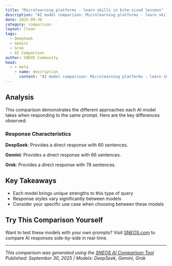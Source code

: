 ```yaml
---
title: "Microlearning platforms - learn skills in bite-sized lessons"
description: "AI model comparison: Microlearning platforms - learn skills in bite-sized lessons..."
date: 2025-09-30
category: comparison
layout: Clean
tags:
  - DeepSeek
  - Gemini
  - Grok
  - AI Comparison
author: SNEOS Community
head:
  - - meta
    - name: description
      content: "AI model comparison: Microlearning platforms - learn skills in bite-sized lessons..."
---
```


<ChatComparison
  title="Microlearning platforms - learn skills in bite-sized lessons"
  prompt="Microlearning platforms - learn skills in bite-sized lessons"
  :responses='{
    "DeepSeek": "Of course. This is a fantastic and rapidly growing area of education technology. Let\u0027s break down everything about microlearning platforms.\n\n### What are Microlearning Platforms?\n\nMicrolearning platforms are digital learning environments designed to deliver educational content in small, focused, and easily digestible chunks. Instead of hour-long lectures or multi-week courses, learning is broken down into \u0022bite-sized\u0022 lessons, typically ranging from 1 to 10 minutes.\n\nThe core philosophy is based on the \u0022forgetting curve\u0022 and the idea that our brains absorb and retain information more effectively in short, repeated bursts.\n\n---\n\n### Key Characteristics of Microlearning\n\n*   **Short \u0026 Focused:** Each lesson covers a single, specific learning objective or concept.\n*   **On-Demand \u0026 Accessible:** Learners can access content anytime, anywhere, often on their mobile phones.\n*   **Multimedia-Rich:** Uses a variety of formats like short videos, interactive quizzes, infographics, podcasts, and flashcards.\n*   **Engaging \u0026 Interactive:** Often includes gamification elements (points, badges, leaderboards) to boost motivation.\n*   **Just-in-Time Learning:** Perfect for solving an immediate problem (e.g., \u0022How to create a Pivot Table in Excel\u0022 right before you need to do it).\n\n---\n\n### Popular Examples of Microlearning Platforms\n\nHere are some of the most well-known platforms, categorized by their primary focus:\n\n#### 1. For Professional \u0026 Hard Skills\n*   **LinkedIn Learning:** Offers thousands of short, high-quality video courses on business, technology, and creative skills. Tightly integrated with LinkedIn profiles.\n*   **Udemy Business:** While known for long courses, its lessons are modular, and many instructors design content to be consumed in bite-sized segments.\n*   **Coursera:** Similar to Udemy, its courses are broken into weekly modules with short video lectures, making it easy to learn in small increments.\n*   **Pluralsight:** Focuses on technology and creative professionals, with skill assessments and paths made up of short video modules.\n\n#### 2. For Language Learning\n*   **Duolingo:** The quintessential microlearning app. Lessons are 5-10 minutes long, highly gamified, and use repetition to build vocabulary and grammar.\n*   **Memrise:** Focuses on vocabulary building through short video clips of native speakers and spaced repetition.\n*   **Drops:** Specializes in visual vocabulary practice in 5-minute sessions.\n\n#### 3. For \u0022Soft\u0022 Skills \u0026 Personal Development\n*   **Blinkist:** Distills key insights from non-fiction books into 15-minute audio or text \u0022Blinks.\u0022\n*   **Headspace:** Teaches meditation and mindfulness through 3-10 minute guided audio sessions.\n*   **Fabulous:** A science-based app that uses behavioral psychology to help you build healthy routines and habits in small steps.\n\n#### 4. For Corporate Training \u0026 Internal Knowledge\n*   **Axonify:** A platform built specifically for corporate microlearning, often used for compliance, safety, and product knowledge training.\n*   **EdApp:** A free, mobile-first LMS (Learning Management System) designed for microlearning, with a built-in template library and creator tool.\n*   **7taps:** Allows for the ultra-fast creation of microlearning experiences that can be completed in seconds, perfect for quick knowledge checks or updates.\n\n---\n\n### Benefits of Microlearning Platforms\n\n| For Learners | For Organizations |\n| :--- | :--- |\n| **Fits Busy Schedules:** Easy to complete a lesson during a commute or coffee break. | **Higher Completion Rates:** Short lessons are less daunting, leading to better engagement. |\n| **Reduces Cognitive Overload:** Easier to process and retain one concept at a time. | **Improved Knowledge Retention:** Spaced repetition and focus reinforce learning. |\n| **Increased Motivation:** The \u0022quick win\u0022 of finishing a lesson provides a dopamine hit. | **Just-in-Time Performance Support:** Employees can solve problems immediately. |\n| **Personalized Pacing:** Learners can progress at their own speed. | **Cost-Effective:** Often cheaper and faster to produce and update than traditional courses. |\n\n---\n\n### Potential Drawbacks \u0026 Considerations\n\n*   **Not for Deep, Complex Topics:** It\u0027s difficult to teach advanced calculus, philosophical theories, or complex surgical procedures solely through micro-lessons. It\u0027s best for foundational knowledge or skill application.\n*   **Risk of Fragmentation:** Without a clear learning path, knowledge can feel disjointed. Good platforms provide \u0022collections\u0022 or \u0022paths\u0022 to structure learning.\n*   **Can Be Superficial:** If not designed well, the content can oversimplify complex issues.\n\n---\n\n### How to Choose the Right Platform\n\n1.  **Identify Your Goal:** Are you learning for career advancement, personal interest, or corporate training?\n2.  **Consider the Content:** Does the platform have high-quality, up-to-date content in your area of interest?\n3.  **Evaluate the Experience:** Is the interface user-friendly and mobile-optimized? Is it engaging?\n4.  **Check the Credibility:** For professional skills, does the platform offer certificates recognized by employers?\n5.  **Review the Cost:** Is it a subscription, one-time purchase, or freemium model? Does it fit your budget?\n\n### The Future of Microlearning\n\nMicrolearning is merging with other trends like **AI-powered personalization** (suggesting the perfect next lesson) and **adaptive learning** (adjusting difficulty based on performance). As attention spans are challenged and the need for continuous, lifelong learning grows, the demand for these bite-sized, accessible platforms will only increase.",
    "Gemini": "Okay, let\u0027s delve into the world of microlearning platforms and what makes them tick.\n\n**What are Microlearning Platforms?**\n\nMicrolearning platforms are online learning environments that deliver educational content in small, focused, and easily digestible \u0022bites.\u0022 These platforms move away from traditional long-form courses and lectures in favor of short, targeted lessons designed to improve knowledge retention and engagement.\n\n**Key Characteristics of Microlearning:**\n\n*   **Bite-sized Content:** Lessons typically range from 2-10 minutes.\n*   **Focus on a Single Objective:** Each piece of content aims to teach a single, specific concept or skill.\n*   **Engaging and Interactive:** Uses varied media like videos, infographics, quizzes, games, and interactive simulations.\n*   **Just-in-Time Learning:**  Available whenever and wherever learners need it, often accessible on mobile devices.\n*   **Personalized Learning Paths:** Many platforms offer tailored content based on individual needs and progress.\n*   **Reinforcement and Repetition:** Uses spaced repetition and quick quizzes to reinforce learning and improve retention.\n*   **Actionable and Practical:**  Content is designed to be immediately applicable in the learner\u0027s work or life.\n*   **Data-Driven:** Tracks learner progress and provides insights to improve content and delivery.\n\n**Benefits of Using Microlearning Platforms:**\n\n*   **Improved Knowledge Retention:**  Shorter, focused lessons are easier to remember.\n*   **Increased Engagement:** Varied and interactive formats keep learners interested.\n*   **Higher Completion Rates:**  Short time commitment makes it easier to finish lessons.\n*   **Enhanced Accessibility:**  Mobile-friendly platforms allow learning on the go.\n*   **Cost-Effective:**  Creating and delivering microlearning content can be more efficient than traditional training.\n*   **Flexibility and Convenience:**  Learners can access content when and where they need it.\n*   **Improved Performance:**  Practical, actionable content leads to better on-the-job performance.\n*   **Addresses the Forgetting Curve:** Reinforcement and spaced repetition combat the natural tendency to forget information over time.\n\n**Types of Microlearning Content:**\n\n*   **Videos:** Short explainer videos, tutorials, or demonstrations.\n*   **Infographics:** Visually appealing summaries of key concepts.\n*   **Quizzes and Polls:** Interactive assessments to test knowledge.\n*   **Games:** Gamified learning experiences to make learning fun.\n*   **Interactive Simulations:**  Opportunities to practice skills in a simulated environment.\n*   **Articles and Blog Posts:** Concise and informative written content.\n*   **Podcasts:** Audio lessons that can be listened to on the go.\n*   **Checklists and Guides:**  Step-by-step instructions for specific tasks.\n*   **Flashcards:**  For memorizing key terms and concepts.\n\n**Examples of Microlearning Platforms:**\n\n*   **EdApp:** Mobile-first platform for employee training.\n*   **Grovo:**  Focuses on workplace skills and software training. (Acquired by Cornerstone OnDemand)\n*   **Qstream:**  Uses spaced repetition to reinforce knowledge.\n*   **OttoLearn:** Adaptive microlearning platform.\n*   **Arist:** Microlearning via SMS and messaging apps.\n*   **TalentCards:** Creates gamified flashcards for mobile learning.\n*   **LinkedIn Learning:** Offers a mix of courses, including many shorter, focused lessons.\n*   **Coursera (and other MOOC platforms):**  Increasingly offering shorter, \u0022bite-sized\u0022 courses or modules.\n*   **YouTube:** A vast library of how-to videos and short educational content (though often not formally structured as a \u0022platform\u0022).\n\n**Use Cases for Microlearning:**\n\n*   **Employee Training:** Onboarding, compliance training, product knowledge, sales skills.\n*   **Software Training:**  Learning how to use new software applications.\n*   **Customer Education:**  Providing customers with information about products and services.\n*   **Personal Development:**  Learning new skills or improving existing ones.\n*   **Academic Supplement:**  Reviewing concepts learned in traditional courses.\n*   **Compliance Training:** Quickly and efficiently updating employees on the most recent regulations.\n*   **Leadership Development:** Short focused modules to train managers in specific skills.\n\n**Considerations When Choosing a Microlearning Platform:**\n\n*   **Features:** Does the platform offer the features you need, such as content creation tools, mobile accessibility, analytics, and personalization?\n*   **Content Library:** Does the platform have a library of pre-built content that you can use?\n*   **Ease of Use:** Is the platform easy to use for both learners and administrators?\n*   **Integration:** Does the platform integrate with your existing learning management system (LMS) or other tools?\n*   **Pricing:** How is the platform priced? Is it based on the number of users, the amount of content, or a subscription fee?\n*   **Mobile-Friendliness:** Is the platform optimized for mobile devices?  Crucial for effective microlearning.\n*   **Customization Options:** Can you customize the content and branding to match your needs?\n*   **Support:** Does the platform offer adequate customer support?\n\n**How to Create Effective Microlearning Content:**\n\n*   **Start with a Clear Objective:** Define what you want learners to achieve.\n*   **Keep it Concise:** Get to the point quickly and avoid unnecessary information.\n*   **Use Visuals:** Incorporate images, videos, and infographics to make the content more engaging.\n*   **Make it Interactive:** Add quizzes, polls, and games to encourage participation.\n*   **Provide Context:** Explain why the information is important and how it applies to the learner\u0027s work or life.\n*   **Use a Conversational Tone:** Write in a way that is easy to understand and relatable.\n*   **Reinforce Learning:** Include opportunities for learners to practice and apply what they have learned.\n*   **Optimize for Mobile:** Ensure that the content is easily accessible and viewable on mobile devices.\n*   **Gather Feedback:** Get feedback from learners and use it to improve your content.\n\n**In summary, microlearning platforms offer a powerful way to deliver targeted, engaging, and effective training in a format that fits the modern learner\u0027s needs and busy schedules.  By understanding the principles of microlearning and choosing the right platform, you can significantly improve knowledge retention, engagement, and overall learning outcomes.**\n",
    "Grok": "Microlearning platforms are digital tools or applications designed to deliver short, focused lessons or content to help users learn new skills or knowledge in small, manageable chunks. These platforms are ideal for individuals with busy schedules or those who prefer learning at their own pace. They often cater to a wide range of topics, from professional skills to personal development, and many are tailored for mobile use, gamification, and interactivity to enhance engagement.\n\nHere\u2019s a breakdown of microlearning platforms and some popular options:\n\n### What is Microlearning?\n- **Bite-Sized Content:** Lessons are typically 3-10 minutes long, focusing on a single concept or skill.\n- **Flexible Learning:** Users can learn anytime, anywhere, often on mobile devices.\n- **Targeted Goals:** Content is designed to address specific learning objectives or immediate needs.\n- **Engagement:** Incorporates quizzes, videos, infographics, and interactive elements to maintain interest.\n- **Just-in-Time Learning:** Useful for quick skill acquisition or problem-solving on the go.\n\n### Benefits of Microlearning Platforms\n1. **Time-Efficient:** Fits into tight schedules, allowing learning during commutes or breaks.\n2. **Improved Retention:** Short lessons align with how the brain processes information, reducing cognitive overload.\n3. **Cost-Effective:** Many platforms offer affordable or free content compared to traditional courses.\n4. **Personalized:** Adaptive learning paths and content tailored to individual needs.\n5. **Wide Applicability:** Useful for corporate training, personal growth, or academic purposes.\n\n### Popular Microlearning Platforms (as of 2023)\n1. **Duolingo**\n   - **Focus:** Language learning.\n   - **Features:** Gamified lessons, 5-10 minute daily sessions, speech recognition, and progress tracking.\n   - **Best For:** Beginners and intermediate learners looking to pick up new languages.\n   - **Pricing:** Free with ads; premium subscription for ad-free experience and extra features.\n   - **Platforms:** iOS, Android, Web.\n\n2. **Blinkist**\n   - **Focus:** Non-fiction book summaries and key insights.\n   - **Features:** 15-minute summaries in text or audio, covering business, self-help, and more.\n   - **Best For:** Professionals and curious learners who want to grasp book concepts quickly.\n   - **Pricing:** Subscription-based with a free trial.\n   - **Platforms:** iOS, Android, Web.\n\n3. **Quizlet**\n   - **Focus:** Study tools and memorization.\n   - **Features:** Flashcards, quizzes, and games for quick learning of specific topics or vocabulary.\n   - **Best For:** Students or anyone preparing for exams or certifications.\n   - **Pricing:** Free basic version; premium for advanced features.\n   - **Platforms:** iOS, Android, Web.\n\n4. **EdApp**\n   - **Focus:** Corporate training and professional skills.\n   - **Features:** Customizable micro-courses, quizzes, gamification, and analytics for teams.\n   - **Best For:** Businesses training employees or individuals seeking workplace skills.\n   - **Pricing:** Free for basic use; paid plans for businesses.\n   - **Platforms:** iOS, Android, Web.\n\n5. **7taps**\n   - **Focus:** Corporate and personal microlearning.\n   - **Features:** Easy course creation, mobile-first design, and interactive content in under 10 minutes.\n   - **Best For:** Organizations and trainers needing quick content delivery.\n   - **Pricing:** Free tier; paid plans for advanced features.\n   - **Platforms:** iOS, Android, Web.\n\n6. **Headway**\n   - **Focus:** Personal development and book summaries.\n   - **Features:** 15-minute audio and text summaries of self-help and business books.\n   - **Best For:** Individuals seeking self-improvement or motivation in short bursts.\n   - **Pricing:** Subscription-based with a free trial.\n   - **Platforms:** iOS, Android.\n\n7. **Khan Academy**\n   - **Focus:** Academic and skill-based learning.\n   - **Features:** Short video lessons, practice exercises, and progress tracking across subjects like math, science, and history.\n   - **Best For:** Students, teachers, and lifelong learners.\n   - **Pricing:** Free.\n   - **Platforms:** iOS, Android, Web.\n\n### Use Cases\n- **Personal Growth:** Learn languages, mindfulness, or productivity hacks with apps like Duolingo or Headway.\n- **Professional Development:** Upskill with tools like EdApp for soft skills, leadership, or technical training.\n- **Education:** Support academic success using Quizlet or Khan Academy for quick reviews or concept mastery.\n- **Corporate Training:** Companies use platforms like 7taps to onboard employees or provide compliance training.\n\n### How to Choose a Microlearning Platform\n1. **Identify Your Goal:** Are you learning a language, a professional skill, or a personal interest?\n2. **Check Content Format:** Do you prefer videos, text, audio, or interactive quizzes?\n3. **Consider Accessibility:** Look for mobile apps if you\u2019re learning on the go.\n4. **Budget:** Decide if a free version suffices or if a premium subscription is worth it.\n5. **Reviews and Features:** Research user feedback and ensure the platform aligns with your learning style.\n\nMicrolearning platforms are transforming education by making it accessible, engaging, and efficient. Whether you\u0027re a student, professional, or hobbyist, there\u2019s likely a platform tailored to your needs. If you\u0027d like recommendations for a specific skill or topic, let me know!"
  }'
  published-date="22:46"
/>

## Analysis

This comparison demonstrates the different approaches each AI model takes when responding to the same prompt. Here are the key differences observed:

### Response Characteristics

**DeepSeek**: Provides a direct response with 60 sentences. 

**Gemini**: Provides a direct response with 66 sentences. 

**Grok**: Provides a direct response with 78 sentences. 

## Key Takeaways

- Each model brings unique strengths to this type of query
- Response styles vary significantly between models
- Consider your specific use case when choosing between these models

## Try This Comparison Yourself

Want to test these models with your own prompts? Visit [SNEOS.com](https://sneos.com) to compare AI responses side-by-side in real-time.

---

*This comparison was generated using the [SNEOS AI Comparison Tool](https://sneos.com)*
*Published: September 30, 2025 | Models: DeepSeek, Gemini, Grok*
